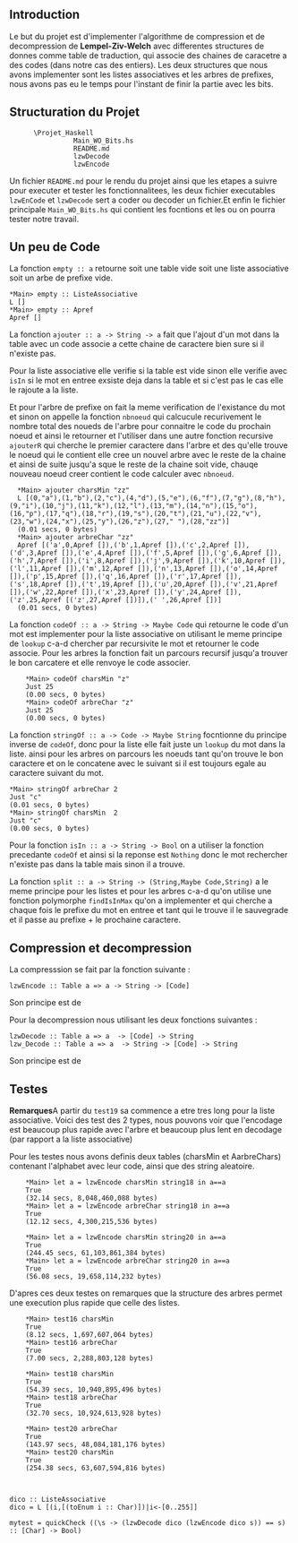 ## Introduction

  Le but du projet est d'implementer l'algorithme de compression et de decompression de **Lempel-Ziv-Welch** avec differentes structures de donnes comme table de traduction, qui associe des chaines de caracetre a des codes (dans notre cas des entiers).
  Les deux structures que nous avons implementer sont les listes associatives et les arbres de prefixes, nous avons pas eu le temps pour l'instant de finir la partie avec les bits.

## Structuration du Projet

          \Projet_Haskell
                    Main_WO_Bits.hs
                    README.md
                    lzwDecode
                    lzwEncode
                    
  Un fichier `README.md` pour le rendu du projet ainsi que les etapes a suivre pour executer et tester les fonctionnalitees, les deux fichier executables `lzwEnCode` et `lzwDecode` sert a coder ou decoder un fichier.Et enfin le fichier principale `Main_WO_Bits.hs` qui contient les focntions et les ou on pourra tester notre travail.

## Un peu de Code

La fonction `empty :: a` retourne soit une table vide soit une liste associative soit un arbe de prefixe vide.

    *Main> empty :: ListeAssociative 
    L []
    *Main> empty :: Apref 
    Apref []

La fonction `ajouter :: a -> String -> a` fait que l'ajout d'un mot dans la table avec un code associe a cette chaine de caractere bien sure si il n'existe pas.

  Pour la liste associative elle verifie si la table est vide sinon elle verifie avec `isIn` si le mot en entree exsiste deja dans la table et si c'est pas le cas elle le rajoute a la liste.
  
  Et pour l'arbre de prefixe on fait la meme verification de l'existance du mot et sinon  on appelle la fonction `nbnoeud` qui calcucule recurivement le nombre total des noueds de l'arbre pour connaitre le code du prochain noeud et ainsi le retourner et l'utiliser dans une autre fonction recursive `ajouterR` qui cherche le premier caractere dans l'arbre et des qu'elle trouve le noeud qui le contient elle cree un nouvel arbre avec le reste de la chaine et ainsi de suite jusqu'a sque le reste de la chaine soit vide, chauqe nouveau noeud creer contient le code calculer avec `nbnoeud`. 
  
      *Main> ajouter charsMin "zz"
      L [(0,"a"),(1,"b"),(2,"c"),(4,"d"),(5,"e"),(6,"f"),(7,"g"),(8,"h"),(9,"i"),(10,"j"),(11,"k"),(12,"l"),(13,"m"),(14,"n"),(15,"o"),(16,"p"),(17,"q"),(18,"r"),(19,"s"),(20,"t"),(21,"u"),(22,"v"),(23,"w"),(24,"x"),(25,"y"),(26,"z"),(27," "),(28,"zz")]
      (0.01 secs, 0 bytes)
      *Main> ajouter arbreChar "zz"
      Apref [('a',0,Apref []),('b',1,Apref []),('c',2,Apref []),('d',3,Apref []),('e',4,Apref []),('f',5,Apref []),('g',6,Apref []),('h',7,Apref []),('i',8,Apref []),('j',9,Apref []),('k',10,Apref []),('l',11,Apref []),('m',12,Apref []),('n',13,Apref []),('o',14,Apref []),('p',15,Apref []),('q',16,Apref []),('r',17,Apref []),('s',18,Apref []),('t',19,Apref []),('u',20,Apref []),('v',21,Apref []),('w',22,Apref []),('x',23,Apref []),('y',24,Apref []),('z',25,Apref [('z',27,Apref [])]),(' ',26,Apref [])]
      (0.01 secs, 0 bytes)

La fonction `codeOf :: a -> String -> Maybe Code` qui retourne le code d'un mot est implementer pour la liste associative on utilisant le meme principe de `lookup` c-a-d chercher par recursivite le mot et retourner le code associe. Pour les arbres la fonction fait un parcours recursif jusqu'a trouver le bon carcatere et elle renvoye le code associer.

        *Main> codeOf charsMin "z"
        Just 25
        (0.00 secs, 0 bytes)
        *Main> codeOf arbreChar "z"
        Just 25
        (0.00 secs, 0 bytes)

La fonction `stringOf :: a -> Code -> Maybe String` focntionne du principe inverse de `codeOf`, donc pour la liste elle fait juste un `lookup` du mot dans la liste. ainsi pour les arbres on parcours les noeuds tant qu'on trouve le bon caractere et on le concatene avec le suivant si il est toujours egale au caractere suivant du mot.

    *Main> stringOf arbreChar 2
    Just "c"
    (0.01 secs, 0 bytes)
    *Main> stringOf charsMin  2
    Just "c"
    (0.00 secs, 0 bytes)

Pour la fonction `isIn :: a -> String -> Bool` on a utiliser la fonction precedante `codeOf` et ainsi si la reponse est `Nothing` donc le mot rechercher n'existe pas dans la table mais sinon il a trouve.

La fonction `split :: a -> String -> (String,Maybe Code,String)` a le meme principe pour les listes et pour les arbres c-a-d qu'on utilise une fonction polymorphe `findIsInMax` qu'on a implementer et qui cherche a chaque fois le prefixe du mot en entree et tant qui le trouve il le sauvegrade et il passe au prefixe + le prochaine caractere.

## Compression et decompression

La compresssion se fait par la fonction suivante :

    lzwEncode :: Table a => a -> String -> [Code]

Son principe est de 

Pour la decompression nous utilisant les deux fonctions suivantes :

    lzwDecode :: Table a => a  -> [Code] -> String
    lzw_Decode :: Table a => a  -> String -> [Code] -> String

Son principe est de

## Testes

**Remarques**A partir du `test19` sa commence a etre tres long pour la liste associative.
Voici des test des 2 types, nous pouvons voir que l'encodage est beaucoup plus rapide avec l'arbre et beaucoup plus lent en decodage (par rapport a la liste associative)

Pour les testes nous avons definis deux tables (charsMin et AarbreChars) contenant l'alphabet avec leur code, ainsi que des string aleatoire.

        *Main> let a = lzwEncode charsMin string18 in a==a
        True
        (32.14 secs, 8,048,460,088 bytes)
        *Main> let a = lzwEncode arbreChar string18 in a==a
        True
        (12.12 secs, 4,300,215,536 bytes)

        *Main> let a = lzwEncode charsMin string20 in a==a
        True
        (244.45 secs, 61,103,861,384 bytes)
        *Main> let a = lzwEncode arbreChar string20 in a==a
        True
        (56.08 secs, 19,658,114,232 bytes)

D'apres ces deux testes on remarques que la structure des arbres permet une execution plus rapide que celle des listes.

        *Main> test16 charsMin 
        True
        (8.12 secs, 1,697,607,064 bytes)
        *Main> test16 arbreChar
        True
        (7.00 secs, 2,288,803,128 bytes)
        
        *Main> test18 charsMin
        True
        (54.39 secs, 10,940,895,496 bytes)
        *Main> test18 arbreChar
        True
        (32.70 secs, 10,924,613,928 bytes)
        
        *Main> test20 arbreChar
        True
        (143.97 secs, 48,084,181,176 bytes)
        *Main> test20 charsMin
        True
        (254.38 secs, 63,607,594,816 bytes)



    dico :: ListeAssociative
    dico = L [(i,[(toEnum i :: Char)])|i<-[0..255]]

    mytest = quickCheck ((\s -> (lzwDecode dico (lzwEncode dico s)) == s) :: [Char] -> Bool)
